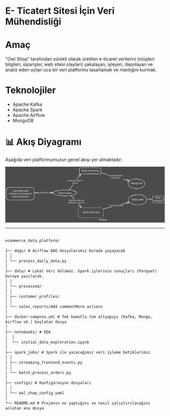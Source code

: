 # E- Ticatert Sitesi İçin Veri Mühendisliği

# Amaç
"Owl Shop" tarafından sürekli olarak üretilen e-ticaret verilerini (müşteri bilgileri, siparişler, web sitesi olayları) yakalayan, işleyen, depolayan ve analiz eden uçtan uca bir veri platformu tasarlamak ve mantığını kurmak.

# Teknolojiler
- Apache Kafka
- Apache Spark
- Apache Airflow
- MongoDB

# 📊 Akış Diyagramı
Aşağıda veri platformumuzun genel akışı yer almaktadır:

![Workflow image](images/Workflow.svg)

---

```plaintext

ecommerce_data_platform/

├── dags/ # Airflow DAG dosyalarımız burada yaşayacak
│ │
│ └── process_daily_data.py
│
├── data/ # Lokal Veri Gölümüz. Spark işlerinin sonuçları (Parquet) buraya yazılacak.
│ │
│ └── processed/
│ │
│ ├── customer_profiles/
│ │
│ └── sales_reports/Add commentMore actions
│
├── docker-compose.yml # Tek komutla tüm altyapıyı (Kafka, Mongo, Airflow vb.) başlatan dosya
│
├── notebooks/ # EDA
│  │
│  └── initial_data_exploration.ipynb
│
├── spark_jobs/ # Spark ile yazacağımız veri işleme betiklerimiz
│ │
│ ├── streaming_frontend_events.py
│ │
│ └── batch_process_orders.py
│
├── configs/ # Konfigürasyon dosyaları
│ │
│ └── owl_shop_config.yaml
│
└── README.md # Projenin ne yaptığını ve nasıl çalıştırılacağını anlatan ana dosya

```
